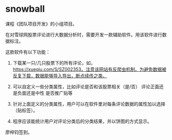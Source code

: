 # snowball
课程《团队项目开发》的小组项目。

在对雪球网股票评论进行大数据分析时，需要开发一款辅助软件。用该软件进行数据标注。

这款软件有以下功能：

1. 下载某一只/几只股票下的所有评论，如，https://xueqiu.com/S/SZ002353。注意该网站有反爬虫机制。为避免数据被反复下载，数据能够导入导出，断点续传之类。

2. 可以自定义一些分类属性，比如评论是否和该股票相关（是/否） 评论正面还是负面还是中性 是否推广贴等

3. 针对上面定义的分类属性，用户可以在软件里对每条评论数据的属性加以选择（贴标签）。

4. 程序应该能统计用户对评论分类后的分类结果，并以饼图的方式显示。



廖梓钧签到。
